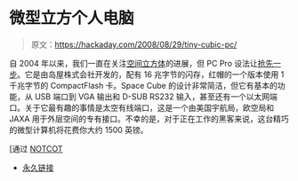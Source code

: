 # 微型立方个人电脑

> 原文：<https://hackaday.com/2008/08/29/tiny-cubic-pc/>

自 2004 年以来，我们一直在关注[空间立方体](http://www.linuxdevices.com/news/NS3086169218.html)的进展，但 PC Pro 设法让[抢先一步](http://www.pcpro.co.uk/blogs/2008/08/27/a-real-space-oddity-arrives-at-pc-pro/)。它是由岛屋株式会社开发的，配有 16 兆字节的闪存，红帽的一个版本使用 1 千兆字节的 CompactFlash 卡。Space Cube 的设计非常简洁，但它有基本的功能，从 USB 端口到 VGA 输出和 D-SUB RS232 输入，甚至还有一个以太网端口。关于它最有趣的事情是太空有线端口，这是一个由美国宇航局，欧空局和 JAXA 用于外层空间的专有接口。不幸的是，对于正在工作的黑客来说，这台精巧的微型计算机将花费你大约 1500 英镑。

[通过 [NOTCOT](http://www.notcot.org/post/13295/)

*   [永久链接](http://www.pcpro.co.uk/blogs/2008/08/27/a-real-space-oddity-arrives-at-pc-pro/)